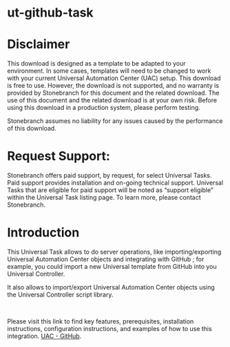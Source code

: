 # ut-github-task

# Disclaimer

This download is designed as a template to be adapted to your environment. In some cases, templates will need to be changed to work with your current Universal Automation Center (UAC) setup. This download is free to use. However, the download is not supported, and no warranty is provided by Stonebranch for this document and the related download.  The use of this document and the related download is at your own risk. Before using this download in a production system, please perform testing. 

Stonebranch assumes no liability for any issues caused by the performance of this download.

# Request Support:
Stonebranch offers paid support, by request, for select Universal Tasks. Paid support provides installation and on-going technical support. Universal Tasks that are eligible for paid support will be noted as “support eligible” within the Universal Task listing page. To learn more, please contact Stonebranch.

# Introduction
This Universal Task allows to do server operations, like importing/exporting Universal Automation Center objects and integrating with GitHub ; for example, you could import a new Universal template from GitHub into you Universal Controller. 

It also allows to import/export Universal Automation Center objects using the Universal Controller script library. 


<p>&nbsp;</p>
Please visit this link to find key features, prerequisites, installation instructions, configuration instructions, and examples of how to use this integration. 
<a href="https://docs.stonebranch.com/confluence/display/UC69/UAC+-+GitHub">UAC - GitHub</a>.&nbsp;</li>


